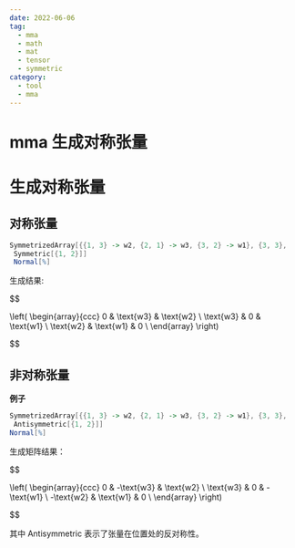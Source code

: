 ```yaml
---
date: 2022-06-06
tag:
  - mma
  - math
  - mat
  - tensor
  - symmetric
category:
  - tool
  - mma
---
```


# mma 生成对称张量

# 生成对称张量


## 对称张量
```mathematica
SymmetrizedArray[{{1, 3} -> w2, {2, 1} -> w3, {3, 2} -> w1}, {3, 3}, 
 Symmetric[{1, 2}]]
 Normal[%]
```
生成结果:


$$

\left(
\begin{array}{ccc}
 0 & \text{w3} & \text{w2} \\
 \text{w3} & 0 & \text{w1} \\
 \text{w2} & \text{w1} & 0 \\
\end{array}
\right)

$$


## 非对称张量

**例子**

```mathematica
SymmetrizedArray[{{1, 3} -> w2, {2, 1} -> w3, {3, 2} -> w1}, {3, 3}, 
 Antisymmetric[{1, 2}]]
Normal[%]
```

生成矩阵结果：


$$

\left(
\begin{array}{ccc}
 0 & -\text{w3} & \text{w2} \\
 \text{w3} & 0 & -\text{w1} \\
 -\text{w2} & \text{w1} & 0 \\
\end{array}
\right)

$$


其中 Antisymmetric 表示了张量在位置处的反对称性。
